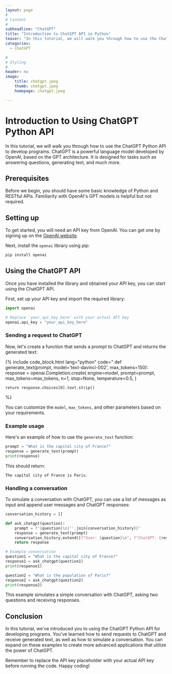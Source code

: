 ```yaml
---
layout: page
#
# Content
#
subheadline: "ChatGPT"
title: "Introduction to ChatGPT API in Python"
teaser: "In this tutorial, we will walk you through how to use the ChatGPT Python API to develop programs. ChatGPT is a powerful language model developed by OpenAI, based on the GPT architecture. It is designed for tasks such as answering questions, generating text, and much more."
categories:
  - ChatGPT

#
# Styling
#
header: no
image:
    title: chatgpt.jpeg
    thumb: chatgpt.jpeg
    homepage: chatgpt.jpeg

---
```


# Introduction to Using ChatGPT Python API

In this tutorial, we will walk you through how to use the ChatGPT Python API to develop programs. ChatGPT is a powerful language model developed by OpenAI, based on the GPT architecture. It is designed for tasks such as answering questions, generating text, and much more.

## Prerequisites

Before we begin, you should have some basic knowledge of Python and RESTful APIs. Familiarity with OpenAI's GPT models is helpful but not required.

## Setting up

To get started, you will need an API key from OpenAI. You can get one by signing up on the [OpenAI website](https://beta.openai.com/signup/).

Next, install the `openai` library using pip:

```bash
pip install openai
```

## Using the ChatGPT API

Once you have installed the library and obtained your API key, you can start using the ChatGPT API.

First, set up your API key and import the required library:

```python
import openai

# Replace 'your_api_key_here' with your actual API key
openai.api_key = "your_api_key_here"
```

### Sending a request to ChatGPT

Now, let's create a function that sends a prompt to ChatGPT and returns the generated text:

{% include code_block.html lang="python" code="
def generate_text(prompt, model='text-davinci-002', max_tokens=150):
    response = openai.Completion.create(
        engine=model,
        prompt=prompt,
        max_tokens=max_tokens,
        n=1,
        stop=None,
        temperature=0.5,
    )

    return response.choices[0].text.strip()
%}

You can customize the `model`, `max_tokens`, and other parameters based on your requirements.

### Example usage

Here's an example of how to use the `generate_text` function:

```python
prompt = "What is the capital city of France?"
response = generate_text(prompt)
print(response)
```

This should return:

```
The capital city of France is Paris.
```

### Handling a conversation

To simulate a conversation with ChatGPT, you can use a list of messages as input and append user messages and ChatGPT responses:

```python
conversation_history = []

def ask_chatgpt(question):
    prompt = f"{question}\n{''.join(conversation_history)}"
    response = generate_text(prompt)
    conversation_history.extend([f"User: {question}\n", f"ChatGPT: {response}\n"])
    return response

# Example conversation
question1 = "What is the capital city of France?"
response1 = ask_chatgpt(question1)
print(response1)

question2 = "What is the population of Paris?"
response2 = ask_chatgpt(question2)
print(response2)
```

This example simulates a simple conversation with ChatGPT, asking two questions and receiving responses.

## Conclusion

In this tutorial, we've introduced you to using the ChatGPT Python API for developing programs. You've learned how to send requests to ChatGPT and receive generated text, as well as how to simulate a conversation. You can expand on these examples to create more advanced applications that utilize the power of ChatGPT.

Remember to replace the API key placeholder with your actual API key before running the code. Happy coding!